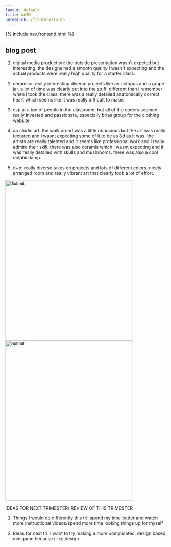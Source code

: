 ```yaml
---
layout: default
title: NATM
permalink: /frontend/To Do
---
```


{% include nav.frontend.html %}

## blog post

1. digital media production: the outside presentation wasn't expcted but interesting. the designs had a smooth quality I wasn't expecting and the actual products were really high quality for a starter class.

2. ceramics: really interesting diverse projects like an octopus and a grape jar. a lot of time was clearly put into the stuff. different than i remember when i took the class. there was a really detailed anatomically correct heart which seems like it was really difficult to make.

3. csp a: a ton of people in the classroom, but all of the coders seemed really invested and passionate, especially brias group for the clothing website

4. ap studio art: the walk arund was a little obnocious but the art was really textured and i wasnt expecting some of it to be as 3d as it was. the artists are really talented and it seems like professional work and i really admire their skill. there was also ceramis which i wasnt expecting and it was really detailed with skulls and mushrooms. there was also a cool dolphin lamp.

5. d+p: really diverse takes on projects and lots of different colors. nicely arranged room and really vibrant art that clearly took a lot of effort. 


<input name="natm" type="Image" src="{{site.baseurl}}/images/natm.jpeg"   width="400" 
     height="500" />
<input name="natm2" type="Image" src="{{site.baseurl}}/images/natm2.JPG"   width="400" 
     height="500" />

IDEAS FOR NEXT TRIMESTER/ REVIEW OF THIS TRIMESTER 

1. Things I would do differently this tri: spend my time better and watch more instructional videos/spend more time looking things up for myself

2. Ideas for next tri: I want to try making a more complicated, design based minigame because i like design
